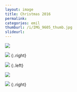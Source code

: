 ```yaml
---
layout: image
title: Christmas 2016
permalink: 
categories: emil
thumburl: /i/IMG_9605_thumb.jpg
slideurl: 
---
```

![]({{site.url}}/i/IMG_9598.jpg)

![]({{site.url}}/i/IMG_9603.jpg)
{:.right}

![]({{site.url}}/i/IMG_9605.jpg)
{:.left}

![]({{site.url}}/i/IMG_9608.jpg)

![]({{site.url}}/i/IMG_9612.jpg)
{:.right}


